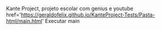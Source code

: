 Kante Project, projeto escolar com genius e youtube
<a> href='https://geraldofelix.github.io/KanteProject-Tests/Pasta-html/main.html' Executar main</a>
